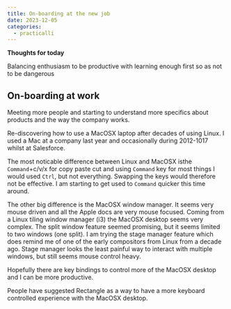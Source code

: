 ```yaml
---
title: On-boarding at the new job
date: 2023-12-05
categories:
  - practicalli
---
```


**Thoughts for today**

Balancing enthusiasm to be productive with learning enough first so as not to be dangerous

<!-- more -->


## On-boarding at work

Meeting more people and starting to understand more specifics about products and the way the company works.

Re-discovering how to use a MacOSX laptop after decades of using Linux.  I used a Mac at a company last year and occasionally during 2012-1017 whilst at Salesforce.

The most noticable difference between Linux and MacOSX isthe `Command`+c/v/x for copy paste cut and using `Command` key for most things I would used `Ctrl`, but not everything.  Swapping the keys would therefore not be effective.  I am starting to get used to `Command` quicker this time around.

The other big difference is the MacOSX window manager.  It seems very mouse driven and all the Apple docs are very mouse focused.  Coming from a Linux tiling window manager (i3) the MacOSX desktop seems very complex.  The split window feature seemed promising, but it seems limited to two windows (one split).  I am trying the stage manager feature which does remind me of one of the early compositors from Linux from a decade ago.  Stage manager looks the least painful way to interact with multiple windows, but still seems mouse control heavy.

Hopefully there are key bindings to control more of the MacOSX desktop and I can be more productive.

People have suggested Rectangle as a way to have a more keyboard controlled experience with the MacOSX desktop.

